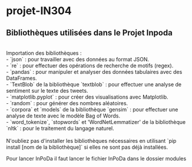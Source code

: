 # projet-IN304
## Bibliothèques utilisées dans le Projet Inpoda
<br />
Importation des bibliothèques : <br />
     - `json` : pour travailler avec des données au format JSON. <br />
     - `re` : pour effectuer des opérations de recherche de motifs (regex). <br />
     - `pandas` : pour manipuler et analyser des données tabulaires avec des DataFrames. <br />
     - `TextBlob` de la bibliothèque `textblob` : pour effectuer une analyse de sentiment sur le texte des tweets. <br />
     - `matplotlib.pyplot` : pour créer des visualisations avec Matplotlib. <br />
     - `random` : pour générer des nombres aléatoires. <br />
     - `corpora` et `models` de la bibliothèque `gensim` : pour effectuer une analyse de texte avec le modèle Bag of Words. <br />
     - `word_tokenize`, `stopwords` et 'WordNetLemmatizer' de la bibliothèque `nltk` : pour le traitement du langage naturel. <br />
   <br />
   N'oubliez pas d'installer les bibliothèques nécessaires en utilisant `pip install [nom de la bibliothèque]` si elles ne sont pas déjà installées.


Pour lancer InPoDa il faut lancer le fichier InPoDa dans le dossier modules
